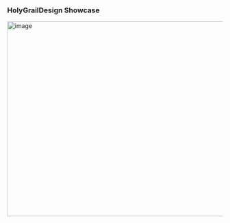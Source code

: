### HolyGrailDesign Showcase

<img width="958" height="456" alt="image" src="https://github.com/user-attachments/assets/7bfcf4af-32ac-47e9-b2d8-ff19e359329c" />
